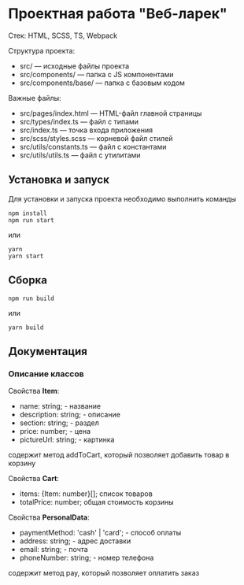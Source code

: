 # Проектная работа "Веб-ларек"

Стек: HTML, SCSS, TS, Webpack

Структура проекта:

- src/ — исходные файлы проекта
- src/components/ — папка с JS компонентами
- src/components/base/ — папка с базовым кодом

Важные файлы:

- src/pages/index.html — HTML-файл главной страницы
- src/types/index.ts — файл с типами
- src/index.ts — точка входа приложения
- src/scss/styles.scss — корневой файл стилей
- src/utils/constants.ts — файл с константами
- src/utils/utils.ts — файл с утилитами

## Установка и запуск

Для установки и запуска проекта необходимо выполнить команды

```
npm install
npm run start
```

или

```
yarn
yarn start
```

## Сборка

```
npm run build
```

или

```
yarn build
```

## Документация

### Описание классов

Свойства **Item**:

- name: string; - название
- description: string; - описание
- section: string; - раздел
- price: number; - цена
- pictureUrl: string; - картинка

содержит метод addToCart, который позволяет добавить товар в корзину

Свойства **Cart**:

- items: {Item: number}[]; список товаров
- totalPrice: number; общая стоимость корзины

Свойства **PersonalData**:

- paymentMethod: 'cash' | 'card'; - способ оплаты
- address: string; - адрес доставки
- email: string; - почта
- phoneNumber: string; - номер телефона

содержит метод pay, который позволяет оплатить заказ

